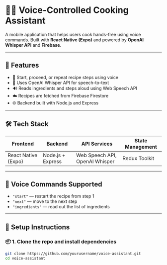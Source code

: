 # 👩‍🍳 Voice-Controlled Cooking Assistant

A mobile application that helps users cook hands-free using voice commands. Built with **React Native (Expo)** and powered by **OpenAI Whisper API** and **Firebase**.

---

## 🚀 Features

- 🎤 Start, proceed, or repeat recipe steps using voice
- 🧠 Uses OpenAI Whisper API for speech-to-text
- 🔊 Reads ingredients and steps aloud using Web Speech API
- ☁️ Recipes are fetched from Firebase Firestore
- 🌐 Backend built with Node.js and Express

---

## 🛠 Tech Stack

| Frontend       | Backend        | API Services        | State Management |
|----------------|----------------|---------------------|------------------|
| React Native (Expo) | Node.js + Express | Web Speech API, OpenAI Whisper | Redux Toolkit |

---

## 🧪 Voice Commands Supported

- `"start"` — restart the recipe from step 1
- `"next"` — move to the next step
- `"ingredients"` — read out the list of ingredients

---

## 🧰 Setup Instructions

### 📦 1. Clone the repo and install dependencies

```bash
git clone https://github.com/yourusername/voice-assistant.git
cd voice-assistant
